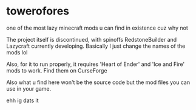 # towerofores
one of the most lazy minecraft mods u can find in existence cuz why not

The project itself is discontinued, with spinoffs RedstoneBuilder and Lazycraft currently developing. Basically I just change the names of the mods lol

Also, for it to run properly, it requires 'Heart of Ender' and 'Ice and Fire' mods to work. Find them on CurseForge

Also what u find here won't be the source code but the mod files you can use in your game. 

ehh ig dats it


